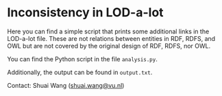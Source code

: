 
# Inconsistency in LOD-a-lot

Here you can find a simple script that prints some additional links in the LOD-a-lot file. These are not relations between entities in RDF, RDFS, and OWL but are not covered by the original design of RDF, RDFS, nor OWL.

You can find the Python script in the file
```analysis.py```.

Additionally, the output can be found in ```output.txt```.

Contact: Shuai Wang (shuai.wang@vu.nl)
